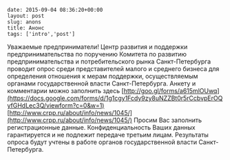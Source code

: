 ```
date: 2015-09-04 08:36:20+00:00
layout: post
slug: anons
title: Анонс
tags: ['intro','post']
```

Уважаемые предприниматели!
Центр развития и поддержки предпринимательства по поручению Комитета по развитию предпринимательства и потребительского рынка Санкт-Петербурга проводит опрос среди представителей малого и среднего бизнеса для определения отношения к мерам поддержки, осуществляемым органами государственной власти Санкт-Петербурга.
Анкету и комментарии можно заполнить здесь
[http://goo.gl/forms/a615mlOUwq](https://docs.google.com/forms/d/1g1cgy1Fcdy9zy8uNZZBt0r5rCcbvpErOQyfGHdLec3Q/viewform?c=0&w=1)
[http://www.crpp.ru/about/info/news/1045/](http://www.crpp.ru/about/info/news/1045/)
Просим Вас заполнить регистрационные данные. Конфиденциальность Ваших данных гарантируется и не подлежит передаче третьим лицам.
Результаты опроса будут учтены в работе органов государственной власти Санкт-Петербурга.
